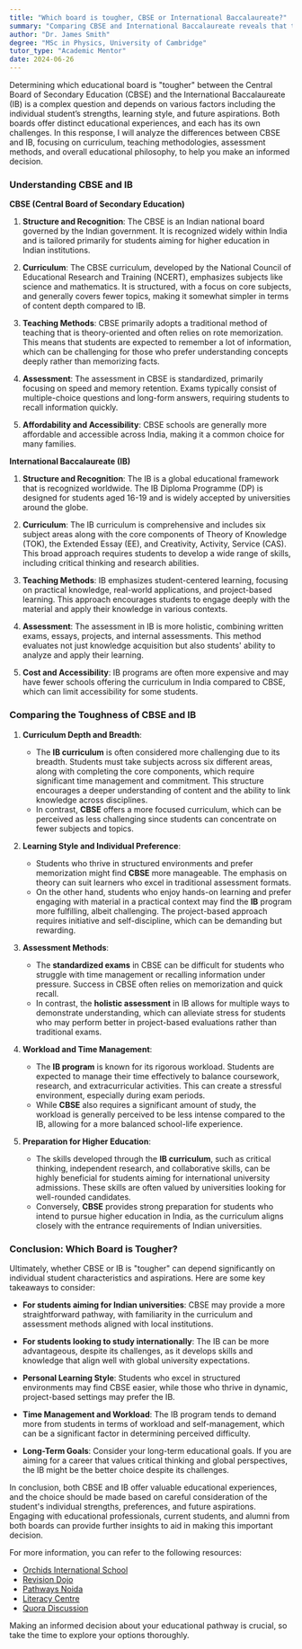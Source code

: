 ```yaml
---
title: "Which board is tougher, CBSE or International Baccalaureate?"
summary: "Comparing CBSE and International Baccalaureate reveals that toughness depends on student strengths, learning styles, and future goals, not a clear winner."
author: "Dr. James Smith"
degree: "MSc in Physics, University of Cambridge"
tutor_type: "Academic Mentor"
date: 2024-06-26
---
```


Determining which educational board is "tougher" between the Central Board of Secondary Education (CBSE) and the International Baccalaureate (IB) is a complex question and depends on various factors including the individual student’s strengths, learning style, and future aspirations. Both boards offer distinct educational experiences, and each has its own challenges. In this response, I will analyze the differences between CBSE and IB, focusing on curriculum, teaching methodologies, assessment methods, and overall educational philosophy, to help you make an informed decision.

### Understanding CBSE and IB

**CBSE (Central Board of Secondary Education)**

1. **Structure and Recognition**: The CBSE is an Indian national board governed by the Indian government. It is recognized widely within India and is tailored primarily for students aiming for higher education in Indian institutions.

2. **Curriculum**: The CBSE curriculum, developed by the National Council of Educational Research and Training (NCERT), emphasizes subjects like science and mathematics. It is structured, with a focus on core subjects, and generally covers fewer topics, making it somewhat simpler in terms of content depth compared to IB.

3. **Teaching Methods**: CBSE primarily adopts a traditional method of teaching that is theory-oriented and often relies on rote memorization. This means that students are expected to remember a lot of information, which can be challenging for those who prefer understanding concepts deeply rather than memorizing facts.

4. **Assessment**: The assessment in CBSE is standardized, primarily focusing on speed and memory retention. Exams typically consist of multiple-choice questions and long-form answers, requiring students to recall information quickly.

5. **Affordability and Accessibility**: CBSE schools are generally more affordable and accessible across India, making it a common choice for many families.

**International Baccalaureate (IB)**

1. **Structure and Recognition**: The IB is a global educational framework that is recognized worldwide. The IB Diploma Programme (DP) is designed for students aged 16-19 and is widely accepted by universities around the globe.

2. **Curriculum**: The IB curriculum is comprehensive and includes six subject areas along with the core components of Theory of Knowledge (TOK), the Extended Essay (EE), and Creativity, Activity, Service (CAS). This broad approach requires students to develop a wide range of skills, including critical thinking and research abilities.

3. **Teaching Methods**: IB emphasizes student-centered learning, focusing on practical knowledge, real-world applications, and project-based learning. This approach encourages students to engage deeply with the material and apply their knowledge in various contexts.

4. **Assessment**: The assessment in IB is more holistic, combining written exams, essays, projects, and internal assessments. This method evaluates not just knowledge acquisition but also students' ability to analyze and apply their learning.

5. **Cost and Accessibility**: IB programs are often more expensive and may have fewer schools offering the curriculum in India compared to CBSE, which can limit accessibility for some students.

### Comparing the Toughness of CBSE and IB

1. **Curriculum Depth and Breadth**: 
   - The **IB curriculum** is often considered more challenging due to its breadth. Students must take subjects across six different areas, along with completing the core components, which require significant time management and commitment. This structure encourages a deeper understanding of content and the ability to link knowledge across disciplines.
   - In contrast, **CBSE** offers a more focused curriculum, which can be perceived as less challenging since students can concentrate on fewer subjects and topics.

2. **Learning Style and Individual Preference**:
   - Students who thrive in structured environments and prefer memorization might find **CBSE** more manageable. The emphasis on theory can suit learners who excel in traditional assessment formats.
   - On the other hand, students who enjoy hands-on learning and prefer engaging with material in a practical context may find the **IB** program more fulfilling, albeit challenging. The project-based approach requires initiative and self-discipline, which can be demanding but rewarding.

3. **Assessment Methods**:
   - The **standardized exams** in CBSE can be difficult for students who struggle with time management or recalling information under pressure. Success in CBSE often relies on memorization and quick recall.
   - In contrast, the **holistic assessment** in IB allows for multiple ways to demonstrate understanding, which can alleviate stress for students who may perform better in project-based evaluations rather than traditional exams.

4. **Workload and Time Management**:
   - The **IB program** is known for its rigorous workload. Students are expected to manage their time effectively to balance coursework, research, and extracurricular activities. This can create a stressful environment, especially during exam periods.
   - While **CBSE** also requires a significant amount of study, the workload is generally perceived to be less intense compared to the IB, allowing for a more balanced school-life experience.

5. **Preparation for Higher Education**:
   - The skills developed through the **IB curriculum**, such as critical thinking, independent research, and collaborative skills, can be highly beneficial for students aiming for international university admissions. These skills are often valued by universities looking for well-rounded candidates.
   - Conversely, **CBSE** provides strong preparation for students who intend to pursue higher education in India, as the curriculum aligns closely with the entrance requirements of Indian universities.

### Conclusion: Which Board is Tougher?

Ultimately, whether CBSE or IB is "tougher" can depend significantly on individual student characteristics and aspirations. Here are some key takeaways to consider:

- **For students aiming for Indian universities**: CBSE may provide a more straightforward pathway, with familiarity in the curriculum and assessment methods aligned with local institutions.
  
- **For students looking to study internationally**: The IB can be more advantageous, despite its challenges, as it develops skills and knowledge that align well with global university expectations.

- **Personal Learning Style**: Students who excel in structured environments may find CBSE easier, while those who thrive in dynamic, project-based settings may prefer the IB.

- **Time Management and Workload**: The IB program tends to demand more from students in terms of workload and self-management, which can be a significant factor in determining perceived difficulty.

- **Long-Term Goals**: Consider your long-term educational goals. If you are aiming for a career that values critical thinking and global perspectives, the IB might be the better choice despite its challenges.

In conclusion, both CBSE and IB offer valuable educational experiences, and the choice should be made based on careful consideration of the student's individual strengths, preferences, and future aspirations. Engaging with educational professionals, current students, and alumni from both boards can provide further insights to aid in making this important decision.

For more information, you can refer to the following resources:
- [Orchids International School](https://www.orchidsinternationalschool.com/blog/cbse-board/ib-international-baccalaureate-vs-cbse-central-board-of-secondary-education-a-comprehensive-comparison)
- [Revision Dojo](https://www.revisiondojo.com/blog/hardest-ib-subjects)
- [Pathways Noida](https://www.pathwaysnoida.edu.in/breaking-the-myth)
- [Literacy Centre](https://www.literacentre.com/blog/ib-board-vs-cbse/)
- [Quora Discussion](https://www.quora.com/What-is-more-challenging-the-IB-curriculum-or-the-CBSE-curriculum)

Making an informed decision about your educational pathway is crucial, so take the time to explore your options thoroughly.
    